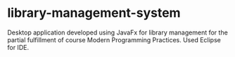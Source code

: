 # library-management-system
Desktop application developed using JavaFx for library management for the partial fulfillment of course Modern Programming Practices.
Used Eclipse for IDE.
